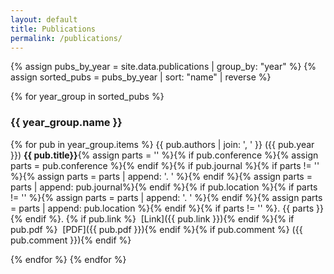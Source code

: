 ```yaml
---
layout: default
title: Publications
permalink: /publications/
---
```


{% assign pubs_by_year = site.data.publications | group_by: "year" %}
{% assign sorted_pubs = pubs_by_year | sort: "name" | reverse %}

{% for year_group in sorted_pubs %}
<h3 style="color: var(--main-red);">{{ year_group.name }}</h3>

{% for pub in year_group.items %}
{{ pub.authors | join: ', ' }} 
({{ pub.year }})
**{{ pub.title}}**{% assign parts = '' %}{% if pub.conference %}{% assign parts = pub.conference %}{% endif %}{% if pub.journal %}{% if parts != '' %}{% assign parts = parts | append: '. ' %}{% endif %}{% assign parts = parts | append: pub.journal%}{% endif %}{% if pub.location %}{% if parts != '' %}{% assign parts = parts | append: '. ' %}{% endif %}{% assign parts = parts | append: pub.location %}{% endif %}{% if parts != '' %}. {{ parts }}{% endif %}.
{% if pub.link %}&nbsp;<i class="fas fa-link icon"></i> [Link]({{ pub.link }}){% endif %}{% if pub.pdf %}&nbsp;<i class="fas fa-file-pdf icon"></i> [PDF]({{ pub.pdf }}){% endif %}{% if pub.comment %}&nbsp;({{ pub.comment }}){% endif %}

{% endfor %}
{% endfor %}
